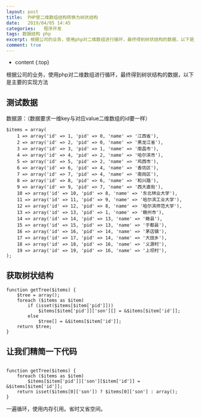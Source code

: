 ```yaml
---
layout: post
title:  PHP使二维数组结构转换为树状结构
date:   2019/04/05 14:45
categories:   程序开发
tags: 数据结构 php 
excerpt: 根据公司的业务，使用php对二维数组进行循环，最终得到树状结构的数据，以下是主要的实现方法  测试数据  数据源：（数据要求一维key与对应value二维数组的id要一样）  $items = array(     1 =&gt; array('id' =&gt; 1, 'pid' =&gt; 0, 'name' =&gt; '江西省'),     2 =&gt; array('id' =&gt;
comment: true
---
```

* content
{:top}

根据公司的业务，使用php对二维数组进行循环，最终得到树状结构的数据，以下是主要的实现方法

<h2>测试数据</h2>

数据源：（数据要求一维key与对应value二维数组的id要一样）

<pre><code class="language-php ">$items = array(
    1 =&gt; array('id' =&gt; 1, 'pid' =&gt; 0, 'name' =&gt; '江西省'),
    2 =&gt; array('id' =&gt; 2, 'pid' =&gt; 0, 'name' =&gt; '黑龙江省'),
    3 =&gt; array('id' =&gt; 3, 'pid' =&gt; 1, 'name' =&gt; '南昌市'),
    4 =&gt; array('id' =&gt; 4, 'pid' =&gt; 2, 'name' =&gt; '哈尔滨市'),
    5 =&gt; array('id' =&gt; 5, 'pid' =&gt; 2, 'name' =&gt; '鸡西市'),
    6 =&gt; array('id' =&gt; 6, 'pid' =&gt; 4, 'name' =&gt; '香坊区'),
    7 =&gt; array('id' =&gt; 7, 'pid' =&gt; 4, 'name' =&gt; '南岗区'),
    8 =&gt; array('id' =&gt; 8, 'pid' =&gt; 6, 'name' =&gt; '和兴路'),
    9 =&gt; array('id' =&gt; 9, 'pid' =&gt; 7, 'name' =&gt; '西大直街'),
    10 =&gt; array('id' =&gt; 10, 'pid' =&gt; 8, 'name' =&gt; '东北林业大学'),
    11 =&gt; array('id' =&gt; 11, 'pid' =&gt; 9, 'name' =&gt; '哈尔滨工业大学'),
    12 =&gt; array('id' =&gt; 12, 'pid' =&gt; 8, 'name' =&gt; '哈尔滨师范大学'),
    13 =&gt; array('id' =&gt; 13, 'pid' =&gt; 1, 'name' =&gt; '赣州市'),
    14 =&gt; array('id' =&gt; 14, 'pid' =&gt; 13, 'name' =&gt; '赣县'),
    15 =&gt; array('id' =&gt; 15, 'pid' =&gt; 13, 'name' =&gt; '于都县'),
    16 =&gt; array('id' =&gt; 16, 'pid' =&gt; 14, 'name' =&gt; '茅店镇'),
    17 =&gt; array('id' =&gt; 17, 'pid' =&gt; 14, 'name' =&gt; '大田乡'),
    18 =&gt; array('id' =&gt; 18, 'pid' =&gt; 16, 'name' =&gt; '义源村'),
    19 =&gt; array('id' =&gt; 19, 'pid' =&gt; 16, 'name' =&gt; '上坝村'),
);
</code></pre>

<h2>获取树状结构</h2>

<pre><code class="language-php ">function getTree($items) {
    $tree = array();
    foreach ($items as $item)
        if (isset($items[$item['pid']]))
            $items[$item['pid']]['son'][] = &amp;$items[$item['id']];
        else
            $tree[] = &amp;$items[$item['id']];
    return $tree;
}
</code></pre>

<h2>让我们精简一下代码</h2>

<pre><code class="language-php "><br />function getTree($items) {
    foreach ($items as $item)
        $items[$item['pid']]['son'][$item['id']] = &amp;$items[$item['id']];
    return isset($items[0]['son']) ? $items[0]['son'] : array();
}
</code></pre>

一遍循环，使用内存引用。省时又省空间。
    